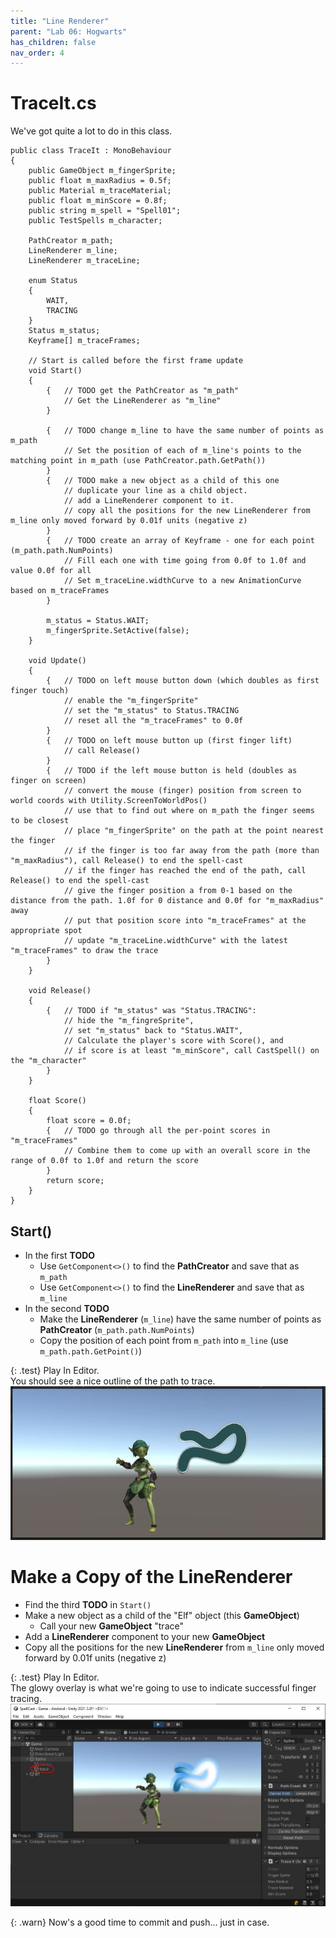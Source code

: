 ```yaml
---
title: "Line Renderer"
parent: "Lab 06: Hogwarts"
has_children: false
nav_order: 4
---
```


# TraceIt.cs
We've got quite a lot to do in this class.
```
public class TraceIt : MonoBehaviour
{
    public GameObject m_fingerSprite;
    public float m_maxRadius = 0.5f;
    public Material m_traceMaterial;
    public float m_minScore = 0.8f;
    public string m_spell = "Spell01";
    public TestSpells m_character;

    PathCreator m_path;
    LineRenderer m_line;
    LineRenderer m_traceLine;

    enum Status
    {
        WAIT,
        TRACING
    }
    Status m_status;
    Keyframe[] m_traceFrames;

    // Start is called before the first frame update
    void Start()
    {
        {   // TODO get the PathCreator as "m_path"
            // Get the LineRenderer as "m_line"
        }

        {   // TODO change m_line to have the same number of points as m_path
            // Set the position of each of m_line's points to the matching point in m_path (use PathCreator.path.GetPath())
        }
        {   // TODO make a new object as a child of this one
            // duplicate your line as a child object.
            // add a LineRenderer component to it.
            // copy all the positions for the new LineRenderer from m_line only moved forward by 0.01f units (negative z)
        }
        {   // TODO create an array of Keyframe - one for each point (m_path.path.NumPoints)
            // Fill each one with time going from 0.0f to 1.0f and value 0.0f for all
            // Set m_traceLine.widthCurve to a new AnimationCurve based on m_traceFrames
        }

        m_status = Status.WAIT;
        m_fingerSprite.SetActive(false);
    }

    void Update()
    {
        {   // TODO on left mouse button down (which doubles as first finger touch)
            // enable the "m_fingerSprite"
            // set the "m_status" to Status.TRACING
            // reset all the "m_traceFrames" to 0.0f
        }
        {   // TODO on left mouse button up (first finger lift)
            // call Release()
        }
        {   // TODO if the left mouse button is held (doubles as finger on screen)
            // convert the mouse (finger) position from screen to world coords with Utility.ScreenToWorldPos()
            // use that to find out where on m_path the finger seems to be closest
            // place "m_fingerSprite" on the path at the point nearest the finger
            // if the finger is too far away from the path (more than "m_maxRadius"), call Release() to end the spell-cast
            // if the finger has reached the end of the path, call Release() to end the spell-cast
            // give the finger position a from 0-1 based on the distance from the path. 1.0f for 0 distance and 0.0f for "m_maxRadius" away
            // put that position score into "m_traceFrames" at the appropriate spot
            // update "m_traceLine.widthCurve" with the latest "m_traceFrames" to draw the trace
        }
    }

    void Release()
    {
        {   // TODO if "m_status" was "Status.TRACING":
            // hide the "m_fingreSprite",
            // set "m_status" back to "Status.WAIT",
            // Calculate the player's score with Score(), and
            // if score is at least "m_minScore", call CastSpell() on the "m_character"
        }
    }

    float Score()
    {
        float score = 0.0f;
        {   // TODO go through all the per-point scores in "m_traceFrames"
            // Combine them to come up with an overall score in the range of 0.0f to 1.0f and return the score
        }
        return score;
    }
}
```

## Start()
* In the first **TODO**
    * Use `GetComponent<>()` to find the **PathCreator** and save that as `m_path`
    * Use `GetComponent<>()` to find the **LineRenderer** and save that as `m_line`
* In the second **TODO**
    * Make the **LineRenderer** (`m_line`) have the same number of points as **PathCreator** (`m_path.path.NumPoints`)
    * Copy the position of each point from `m_path` into `m_line` (use `m_path.path.GetPoint()`)

{: .test}
Play In Editor.\
You should see a nice outline of the path to trace.
![Line Renderer](images/lab06/linerenderer.jpg "Line Renderer")

# Make a Copy of the LineRenderer
* Find the third **TODO** in `Start()`
* Make a new object as a child of the "Elf" object (this **GameObject**)
    * Call your new **GameObject** "trace"
* Add a **LineRenderer** component to your new **GameObject**
* Copy all the positions for the new **LineRenderer** from `m_line` only moved forward by 0.01f units (negative z)

{: .test}
Play In Editor.\
The glowy overlay is what we're going to use to indicate successful finger tracing.
![Trace](images/lab06/trace1.jpg "Trace")

{: .warn}
Now's a good time to commit and push... just in case.



